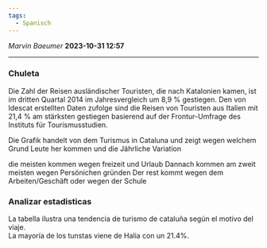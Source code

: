 ```yaml
---
tags:
  - Spanisch
---
```

*Marvin Baeumer* **2023-10-31 12:57**

---
### Chuleta
Die Zahl der Reisen ausländischer Touristen, die nach Katalonien kamen, ist im dritten Quartal 2014 im Jahresvergleich um 8,9 % gestiegen. Den von Idescat erstellten Daten zufolge sind die Reisen von Touristen aus Italien mit 21,4 % am stärksten gestiegen basierend auf der Frontur-Umfrage des Instituts für Tourismusstudien.

Die Grafik handelt von dem Turismus in Cataluna und zeigt wegen welchem Grund Leute her kommen und die Jährliche Variation  

die meisten kommen wegen freizeit und Urlaub
Dannach kommen am zweit meisten wegen Persönichen gründen
Der rest kommt wegen dem Arbeiten/Geschäft oder  wegen der Schule 

### Analizar estadisticas
La tabella ilustra una tendencia de turismo de cataluña según el motivo del viaje.\
La mayoría de los tunstas viene de Halia con un 21.4%.